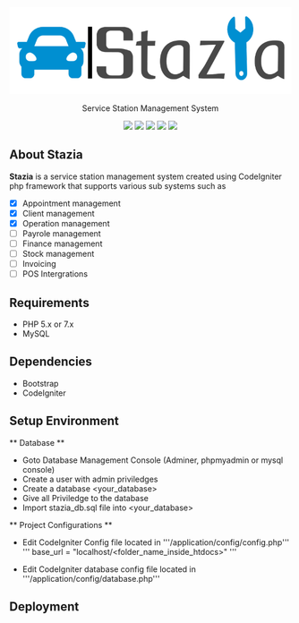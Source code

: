<p align="center">
<img src="stazia_logo.png" alt="Stazia" width="600px">
</p>

<p align="center">
Service Station Management System
</p>

<p align="center">
<a href="https://github.com/spegusess/stazia/releases"><img src="https://img.shields.io/badge/version-1.0.0-blue"></a>
<a href="https://github.com/spegusess/stazia/commits/master"><img src="https://img.shields.io/badge/build-passing-brightgreen.svg"></a>
<a href="https://github.com/spegusess/stazia"><img src="https://img.shields.io/badge/framework-codeigniter-orange.svg"></a>
<a href="https://github.com/spegusess/stazia"><img src="https://img.shields.io/badge/license-license-GNUv\ 3.0-blue.svg"></a>
<a href="https://github.com/spegusess/stazia/network/members"><img src="https://img.shields.io/github/forks/spegusess/stazia.svg"></a>
</p>


## About Stazia

**Stazia** is a service station management system created using CodeIgniter php framework that supports various sub systems such as
- [x] Appointment management
- [x] Client management
- [x] Operation management
- [ ] Payrole management
- [ ] Finance management
- [ ] Stock management
- [ ] Invoicing
- [ ] POS Intergrations

## Requirements
- PHP 5.x or 7.x
- MySQL

## Dependencies
- Bootstrap
- CodeIgniter

## Setup Environment
** Database **
- Goto Database Management Console (Adminer, phpmyadmin or mysql console)
- Create a user with admin priviledges
- Create a database <your_database>
- Give all Priviledge to the database
- Import stazia_db.sql file into <your_database>

** Project Configurations **
- Edit CodeIgniter Config file located in '''/application/config/config.php'''
''' base_url = "localhost/<folder_name_inside_htdocs>" '''

- Edit CodeIgniter database config file located in '''/application/config/database.php'''

## Deployment


